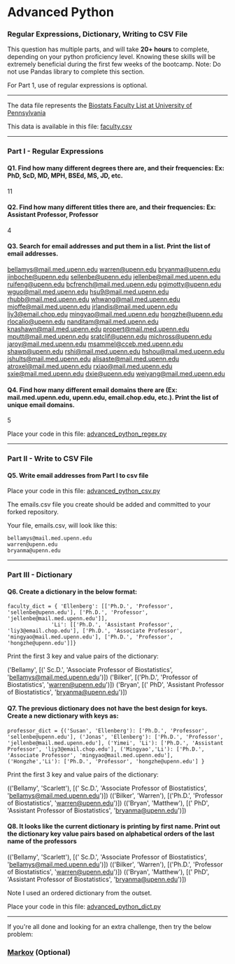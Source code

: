 # Advanced Python    

### Regular Expressions, Dictionary, Writing to CSV File  

This question has multiple parts, and will take **20+ hours** to complete, depending on your python proficiency level.  Knowing these skills will be extremely beneficial during the first few weeks of the bootcamp.  Note:  Do not use Pandas library to complete this section.  

For Part 1, use of regular expressions is optional.  

---

The data file represents the [Biostats Faculty List at University of Pennsylvania](http://www.med.upenn.edu/cceb/biostat/faculty.shtml)

This data is available in this file:  [faculty.csv](python/faculty.csv)

--- 

### Part I - Regular Expressions  


#### Q1. Find how many different degrees there are, and their frequencies: Ex:  PhD, ScD, MD, MPH, BSEd, MS, JD, etc.

11

#### Q2. Find how many different titles there are, and their frequencies:  Ex:  Assistant Professor, Professor

4

#### Q3. Search for email addresses and put them in a list.  Print the list of email addresses.

bellamys@mail.med.upenn.edu
warren@upenn.edu
bryanma@upenn.edu
jinboche@upenn.edu
sellenbe@upenn.edu
jellenbe@mail.med.upenn.edu
ruifeng@upenn.edu
bcfrench@mail.med.upenn.edu
pgimotty@upenn.edu
wguo@mail.med.upenn.edu
hsu9@mail.med.upenn.edu
rhubb@mail.med.upenn.edu
whwang@mail.med.upenn.edu
mjoffe@mail.med.upenn.edu
jrlandis@mail.med.upenn.edu
liy3@email.chop.edu
mingyao@mail.med.upenn.edu
hongzhe@upenn.edu
rlocalio@upenn.edu
nanditam@mail.med.upenn.edu
knashawn@mail.med.upenn.edu
propert@mail.med.upenn.edu
mputt@mail.med.upenn.edu
sratclif@upenn.edu
michross@upenn.edu
jaroy@mail.med.upenn.edu
msammel@cceb.med.upenn.edu
shawp@upenn.edu
rshi@mail.med.upenn.edu
hshou@mail.med.upenn.edu
jshults@mail.med.upenn.edu
alisaste@mail.med.upenn.edu
atroxel@mail.med.upenn.edu
rxiao@mail.med.upenn.edu
sxie@mail.med.upenn.edu
dxie@upenn.edu
weiyang@mail.med.upenn.edu

#### Q4. Find how many different email domains there are (Ex:  mail.med.upenn.edu, upenn.edu, email.chop.edu, etc.).  Print the list of unique email domains.

5

Place your code in this file: [advanced_python_regex.py](python/advanced_python_regex.py)

---

### Part II - Write to CSV File

#### Q5.  Write email addresses from Part I to csv file

Place your code in this file: [advanced_python_csv.py](python/advanced_python_csv.py)

The emails.csv file you create should be added and committed to your forked repository.

Your file, emails.csv, will look like this:
```
bellamys@mail.med.upenn.edu
warren@upenn.edu
bryanma@upenn.edu
```

---

### Part III - Dictionary

#### Q6.  Create a dictionary in the below format:
```
faculty_dict = { 'Ellenberg': [['Ph.D.', 'Professor', 'sellenbe@upenn.edu'], ['Ph.D.', 'Professor', 'jellenbe@mail.med.upenn.edu']],
              'Li': [['Ph.D.', 'Assistant Professor', 'liy3@email.chop.edu'], ['Ph.D.', 'Associate Professor', 'mingyao@mail.med.upenn.edu'], ['Ph.D.', 'Professor', 'hongzhe@upenn.edu']]}
```
Print the first 3 key and value pairs of the dictionary:

('Bellamy', [(' Sc.D.', 'Associate Professor of Biostatistics', 'bellamys@mail.med.upenn.edu')])
('Bilker', [('Ph.D.', 'Professor of Biostatistics', 'warren@upenn.edu')])
('Bryan', [(' PhD', 'Assistant Professor of Biostatistics', 'bryanma@upenn.edu')])

#### Q7.  The previous dictionary does not have the best design for keys.  Create a new dictionary with keys as:

```
professor_dict = {('Susan', 'Ellenberg'): ['Ph.D.', 'Professor', 'sellenbe@upenn.edu'], ('Jonas', 'Ellenberg'): ['Ph.D.', 'Professor', 'jellenbe@mail.med.upenn.edu'], ('Yimei', 'Li'): ['Ph.D.', 'Assistant Professor', 'liy3@email.chop.edu'], ('Mingyao','Li'): ['Ph.D.', 'Associate Professor', 'mingyao@mail.med.upenn.edu'], ('Hongzhe','Li'): ['Ph.D.', 'Professor', 'hongzhe@upenn.edu'] }
```

Print the first 3 key and value pairs of the dictionary:

(('Bellamy', 'Scarlett'), [(' Sc.D.', 'Associate Professor of Biostatistics', 'bellamys@mail.med.upenn.edu')])
(('Bilker', 'Warren'), [('Ph.D.', 'Professor of Biostatistics', 'warren@upenn.edu')])
(('Bryan', 'Matthew'), [(' PhD', 'Assistant Professor of Biostatistics', 'bryanma@upenn.edu')])

#### Q8.  It looks like the current dictionary is printing by first name.  Print out the dictionary key value pairs based on alphabetical orders of the last name of the professors

(('Bellamy', 'Scarlett'), [(' Sc.D.', 'Associate Professor of Biostatistics', 'bellamys@mail.med.upenn.edu')]) (('Bilker', 'Warren'), [('Ph.D.', 'Professor of Biostatistics', 'warren@upenn.edu')]) (('Bryan', 'Matthew'), [(' PhD', 'Assistant Professor of Biostatistics', 'bryanma@upenn.edu')])

Note I used an ordered dictionary from the outset. 

Place your code in this file: [advanced_python_dict.py](python/advanced_python_dict.py)

--- 

If you're all done and looking for an extra challenge, then try the below problem:  

### [Markov](python/markov.py) (Optional)

